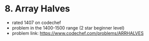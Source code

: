 # 8. Array Halves

* rated 1407 on codechef
* problem in the 1400-1500 range (2 star beginner level)
* problem link: https://www.codechef.com/problems/ARRHALVES